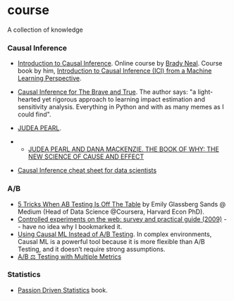 # course
A collection of knowledge

###  Causal Inference

* [Introduction to Causal Inference](https://www.bradyneal.com/causal-inference-course). Online course by [Brady Neal](https://www.bradyneal.com/aboutme). Course book by him, [ Introduction to Causal Inference (ICI) from a Machine Learning Perspective](https://www.bradyneal.com/Introduction_to_Causal_Inference-Dec17_2020-Neal.pdf).


* [Causal Inference for The Brave and True](https://matheusfacure.github.io/python-causality-handbook/landing-page.html). The author says: "a light-hearted yet rigorous approach to learning impact estimation and sensitivity analysis. Everything in Python and with as many memes as I could find".

* [JUDEA PEARL](http://bayes.cs.ucla.edu/jp_home.html).
* * [JUDEA PEARL AND DANA MACKENZIE. THE BOOK OF WHY: THE NEW SCIENCE OF CAUSE AND EFFECT](http://bayes.cs.ucla.edu/WHY/)

* [Causal Inference cheat sheet for data scientists](http://nc233.com/2020/04/causal-inference-cheat-sheet-for-data-scientists/)

### A/B

* [5 Tricks When AB Testing Is Off The Table](https://medium.com/teconomics-blog/5-tricks-when-ab-testing-is-off-the-table-f2637e9f15a5) by Emily Glassberg Sands @ Medium (Head of Data Science @Coursera, Harvard Econ PhD).
* [Controlled experiments on the web: survey and practical guide (2009)](http://www.robotics.stanford.edu/~ronnyk/2009controlledExperimentsOnTheWebSurvey.pdf) -- have no idea why I bookmarked it.
* [Using Causal ML Instead of A/B Testing](https://towardsdatascience.com/using-causal-ml-instead-of-a-b-testing-eeb1067d7fc0). In complex environments, Causal ML is a powerful tool because it is more flexible than A/B Testing, and it doesn’t require strong assumptions.
* [A/B ⚖ Testing with Multiple Metrics](https://angelina-yang.medium.com/a-b-testing-with-multiple-metrics-98f4f80675a1)


### Statistics

* [Passion Driven Statistics](https://statacumen.com/teach/S4R/PDS_book/) book.
